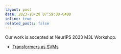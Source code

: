 ```yaml
---
layout: post
date: 2023-10-28 07:59:00-0400
inline: true
related_posts: false
---
```


Our work is accepted at NeurIPS 2023 M3L Workshop.
<ul>
    <li><a href="https://arxiv.org/pdf/2308.16898">Transformers as SVMs</a></li>
</ul>